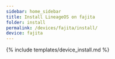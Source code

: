 ```yaml
---
sidebar: home_sidebar
title: Install LineageOS on fajita
folder: install
permalink: /devices/fajita/install/
device: fajita
---
```

{% include templates/device_install.md %}
